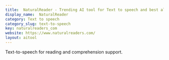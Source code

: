 ```yaml
---
title:  NaturalReader - Trending AI tool for Text to speech and best alternatives
display_name:  NaturalReader
category: Text to speech
category_slug: text-to-speech
key: naturalreaders_com
website: https://www.naturalreaders.com/
layout: aitool
---
```


Text-to-speech for reading and comprehension support.
